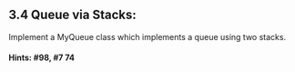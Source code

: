 ## 3.4 Queue via Stacks:
Implement a MyQueue class which implements a queue using two stacks.
#### Hints: #98, #7 74